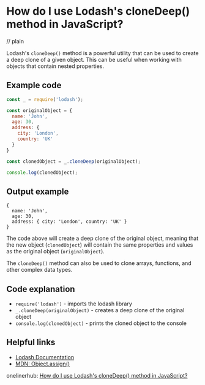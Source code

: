 # How do I use Lodash's cloneDeep() method in JavaScript?
// plain

Lodash's `cloneDeep()` method is a powerful utility that can be used to create a deep clone of a given object. This can be useful when working with objects that contain nested properties.

## Example code

```javascript
const _ = require('lodash');

const originalObject = {
  name: 'John',
  age: 30,
  address: {
    city: 'London',
    country: 'UK'
  }
}

const clonedObject = _.cloneDeep(originalObject);

console.log(clonedObject);
```

## Output example

```
{
  name: 'John',
  age: 30,
  address: { city: 'London', country: 'UK' }
}
```

The code above will create a deep clone of the original object, meaning that the new object (`clonedObject`) will contain the same properties and values as the original object (`originalObject`).

The `cloneDeep()` method can also be used to clone arrays, functions, and other complex data types.

## Code explanation

* `require('lodash')` - imports the lodash library
* `_.cloneDeep(originalObject)` - creates a deep clone of the original object
* `console.log(clonedObject)` - prints the cloned object to the console

## Helpful links
* [Lodash Documentation](https://lodash.com/docs/4.17.15)
* [MDN: Object.assign()](https://developer.mozilla.org/en-US/docs/Web/JavaScript/Reference/Global_Objects/Object/assign)

onelinerhub: [How do I use Lodash's cloneDeep() method in JavaScript?](https://onelinerhub.com/javascript-lodash/how-do-i-use-lodash-s-clonedeep---method-in-javascript)